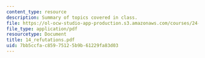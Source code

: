 ```yaml
---
content_type: resource
description: Summary of topics covered in class.
file: https://ol-ocw-studio-app-production.s3.amazonaws.com/courses/24-201-topics-in-the-history-of-philosophy-kant-fall-2005/7bb5ccfac85975125b9b61229fa83d03_14_refutations.pdf
file_type: application/pdf
resourcetype: Document
title: 14_refutations.pdf
uid: 7bb5ccfa-c859-7512-5b9b-61229fa83d03
---
```

